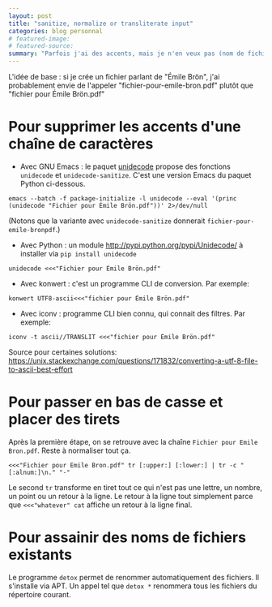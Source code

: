 ```yaml
---
layout: post
title: "sanitize, normalize or transliterate input"
categories: blog personnal
# featured-image: 
# featured-source: 
summary: "Parfois j'ai des accents, mais je n'en veux pas (nom de fichiers, etc.)"
---
```

L'idée de base : si je crée un fichier parlant de "Émile Brön", j'ai probablement envie de l'appeler "fichier-pour-emile-bron.pdf" plutôt que "fichier pour Émile Brön.pdf"

# Pour supprimer les accents d'une chaîne de caractères

* Avec GNU Emacs : le paquet [unidecode](https://github.com/sindikat/unidecode/) propose des fonctions `unidecode` et `unidecode-sanitize`. C'est une version Emacs du paquet Python ci-dessous.

```
emacs --batch -f package-initialize -l unidecode --eval '(princ (unidecode "Fichier pour Émile Brön.pdf"))' 2>/dev/null
```

(Notons que la variante avec `unidecode-sanitize` donnerait `fichier-pour-emile-bronpdf`.)

* Avec Python : un module <http://pypi.python.org/pypi/Unidecode/> à installer via `pip install unidecode`

```
unidecode <<<"Fichier pour Émile Brön.pdf"
```

* Avec konwert : c'est un programme CLI de conversion. Par exemple:

```
konwert UTF8-ascii<<<"fichier pour Émile Brön.pdf"
```

* Avec iconv : programme CLI bien connu, qui connait des filtres. Par exemple:

```
iconv -t ascii//TRANSLIT <<<"fichier pour Émile Brön.pdf"
```

Source pour certaines solutions: <https://unix.stackexchange.com/questions/171832/converting-a-utf-8-file-to-ascii-best-effort>

# Pour passer en bas de casse et placer des tirets

Après la première étape, on se retrouve avec la chaîne `Fichier pour Emile Bron.pdf`. Reste à normaliser tout ça.


```
<<<"Fichier pour Emile Bron.pdf" tr [:upper:] [:lower:] | tr -c "[:alnum:]\n." "-"
```

Le second `tr` transforme en tiret tout ce qui n'est pas une lettre, un nombre, un point ou un retour à la ligne. Le retour à la ligne tout simplement parce que `<<<"whatever" cat` affiche un retour à la ligne final.


# Pour assainir des noms de fichiers existants

Le programme `detox` permet de renommer automatiquement des fichiers. Il s'installe
via APT. Un appel tel que `detox *` renommera tous les fichiers du répertoire courant.
